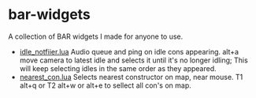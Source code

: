 # bar-widgets
A collection of BAR widgets I made for anyone to use.

- [idle_notfiier.lua](https://gitlab.com/Nehroz/bar-widgets/-/blob/main/idle_notifier.lua) Audio queue and ping on idle cons appearing. alt+a move camera to latest idle and selects it until it's no longer idling; This will keep selecting idles in the same order as they appeared.
- [nearest_con.lua](https://gitlab.com/Nehroz/bar-widgets/-/blob/main/nearest_con.lua) Selects nearest constructor on map, near mouse. T1 alt+q or T2 alt+w or alt+e to sellect all con's on map.